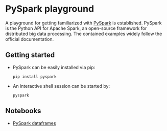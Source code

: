 # PySpark playground

A playground for getting familiarized with [PySpark](https://spark.apache.org/docs/latest/api/python/index.html) is established.
PySpark is the Python API for Apache Spark, an open-source framework for distributed big data processing.
The contained examples widely follow the official documentation.

## Getting started

- PySpark can be easily installed via pip:
  ```
  pip install pyspark
  ```

- An interactive shell session can be started by:
  ```
  pyspark
  ```

## Notebooks

- [PySpark dataframes](notebooks/data_frames.ipynb)

